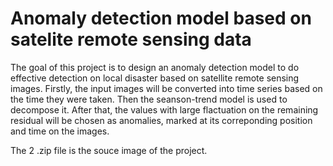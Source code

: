 # Anomaly detection model based on satelite remote sensing data
The goal of this project is to design an anomaly detection model to do effective detection on local disaster based on satellite remote sensing images. 
Firstly, the input images will be converted into time series based on the time they were taken. Then the seanson-trend model is used to decompose it. After that, the values with large flactuation on the remaining residual will be chosen as anomalies, marked at its correponding position and time on the images.

The 2 .zip file is the souce image of the project.
